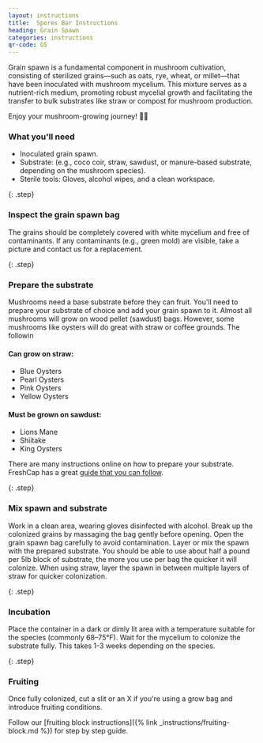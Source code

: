 ```yaml
---
layout: instructions
title:  Spores Bar Instructions
heading: Grain Spawn
categories: instructions
qr-code: GS
---
```


Grain spawn is a fundamental component in mushroom cultivation, consisting of sterilized grains—such as oats, rye, wheat, or millet—that have been inoculated with mushroom mycelium. This mixture serves as a nutrient-rich medium, promoting robust mycelial growth and facilitating the transfer to bulk substrates like straw or compost for mushroom production.

Enjoy your mushroom-growing journey! 🌱🍄

### What you'll need
- Inoculated grain spawn.
- Substrate: (e.g., coco coir, straw, sawdust, or manure-based substrate, depending on the mushroom species).
- Sterile tools: Gloves, alcohol wipes, and a clean workspace.

{: .step}
### Inspect the grain spawn bag
The grains should be completely covered with white mycelium and free of contaminants. If any contaminants (e.g., green mold) are visible, take a picture and contact us for a replacement.

{: .step}
### Prepare the substrate
Mushrooms need a base substrate before they can fruit.  You'll need to prepare your substrate of choice and add your grain spawn to it. Almost all mushrooms will grow on wood pellet (sawdust) bags. However, some mushrooms like oysters will do great with straw or coffee grounds. The followin

#### Can grow on straw:

* Blue Oysters
* Pearl Oysters
* Pink Oysters
* Yellow Oysters

#### Must be grown on sawdust:

* Lions Mane
* Shiitake
* King Oysters

There are many instructions online on how to prepare your substrate.  FreshCap has a great [guide that you can follow](https://learn.freshcap.com/growing/understanding-mushrooms-substrates/).

{: .step}
### Mix spawn and substrate
Work in a clean area, wearing gloves disinfected with alcohol. Break up the colonized grains by massaging the bag gently before opening. Open the grain spawn bag carefully to avoid contamination. Layer or mix the spawn with the prepared substrate. You should be able to use about half a pound per 5lb block of substrate, the more you use per bag the quicker it will colonize. When using straw, layer the spawn in between multiple layers of straw for quicker colonization.

{: .step}
### Incubation
Place the container in a dark or dimly lit area with a temperature suitable for the species (commonly 68–75°F). Wait for the mycelium to colonize the substrate fully. This takes 1-3 weeks depending on the species.

{: .step}
### Fruiting
Once fully colonized, cut a slit or an X if you're using a grow bag and introduce fruiting conditions.

Follow our [fruiting block instructions]({% link _instructions/fruiting-block.md %}) for step by step guide.
